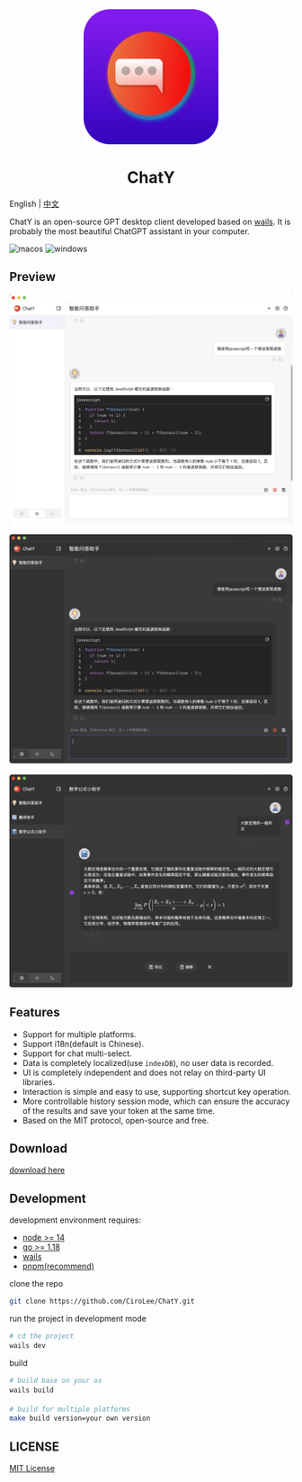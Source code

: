 <div align="center">
  <img src="./images/chaty-logo.svg" style="width: 240px" alt="banner" />
  <h1>ChatY</h1>
</div>

English | [中文](README-ZH.md)

ChatY is an open-source GPT desktop client developed based on [wails](https://github.com/wailsapp/wails). It is probably the most beautiful ChatGPT assistant in your computer.

![macos](https://img.shields.io/badge/-macOS-black?style=flat-square&logo=apple&logoColor=white)
![windows](https://img.shields.io/badge/-Windows-blue?style=flat-square&logo=windows&logoColor=white)

## Preview

![chaty-light](images/chaty-1-light.png)  
<br/>
![chaty-dark](images/chaty-1-dark.png)  
<br/>
![chaty-math](images/chaty-dark-math-multi.png)

## Features

- Support for multiple platforms.
- Support i18n(default is Chinese).
- Support for chat multi-select.
- Data is completely localized(use `indexDB`), no user data is recorded.
- UI is completely independent and does not relay on third-party UI libraries.
- Interaction is simple and easy to use, supporting shortcut key operation.
- More controllable history session mode, which can ensure the accuracy of the results and save your token at the same time.
- Based on the MIT protocol, open-source and free.

## Download

[download here](https://github.com/CiroLee/ChatY/releases)

## Development

development environment requires:

- [node >= 14](https://nodejs.org/en/download/)
- [go >= 1.18](https://go.dev/)
- [wails](https://wails.io/)
- [pnpm(recommend)](https://pnpm.io/)

clone the repo

```bash
git clone https://github.com/CiroLee/ChatY.git
```

run the project in development mode

```bash
# cd the project
wails dev
```

build

```bash
# build base on your os
wails build

# build for multiple platforms
make build version=your own version
```

## LICENSE

[MIT License](https://github.com/CiroLee/ChatY/blob/main/LICENSE)
